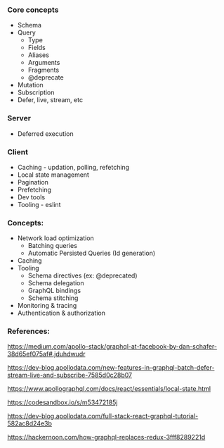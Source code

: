 ### Core concepts
- Schema
- Query
  - Type
  - Fields
  - Aliases
  - Arguments
  - Fragments
  - @deprecate
- Mutation
- Subscription
- Defer, live, stream, etc

### Server
- Deferred execution

### Client
- Caching - updation, polling, refetching
- Local state management
- Pagination
- Prefetching
- Dev tools
- Tooling - eslint

### Concepts:
- Network load optimization
  - Batching queries
  - Automatic Persisted Queries (Id generation)
- Caching
- Tooling
  - Schema directives (ex: @deprecated)
  - Schema delegation
  - GraphQL bindings
  - Schema stitching
- Monitoring & tracing
- Authentication & authorization

### References:
https://medium.com/apollo-stack/graphql-at-facebook-by-dan-schafer-38d65ef075af#.jduhdwudr

https://dev-blog.apollodata.com/new-features-in-graphql-batch-defer-stream-live-and-subscribe-7585d0c28b07

https://www.apollographql.com/docs/react/essentials/local-state.html

https://codesandbox.io/s/m53472185j

https://dev-blog.apollodata.com/full-stack-react-graphql-tutorial-582ac8d24e3b

https://hackernoon.com/how-graphql-replaces-redux-3fff8289221d